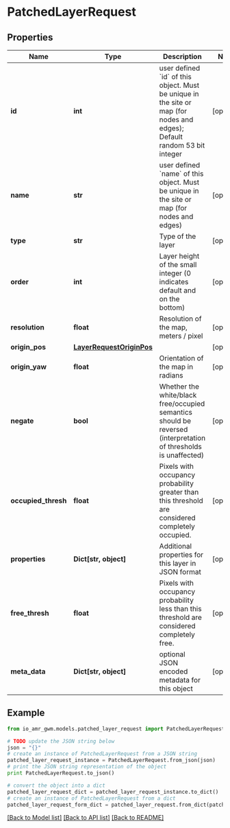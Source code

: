 # PatchedLayerRequest


## Properties
Name | Type | Description | Notes
------------ | ------------- | ------------- | -------------
**id** | **int** | user defined &#x60;id&#x60; of this object. Must be unique in the site or map (for nodes and edges); Default random 53 bit integer | [optional] 
**name** | **str** | user defined &#x60;name&#x60; of this object. Must be unique in the site or map (for nodes and edges) | [optional] 
**type** | **str** | Type of the layer | [optional] 
**order** | **int** | Layer height of the small integer (0 indicates default and on the bottom) | [optional] 
**resolution** | **float** | Resolution of the map, meters / pixel | [optional] 
**origin_pos** | [**LayerRequestOriginPos**](LayerRequestOriginPos.md) |  | [optional] 
**origin_yaw** | **float** | Orientation of the map in radians | [optional] 
**negate** | **bool** | Whether the white/black free/occupied semantics should be reversed (interpretation of thresholds is unaffected) | [optional] 
**occupied_thresh** | **float** | Pixels with occupancy probability greater than this threshold are considered completely occupied. | [optional] 
**properties** | **Dict[str, object]** | Additional properties for this layer in JSON format | [optional] 
**free_thresh** | **float** | Pixels with occupancy probability less than this threshold are considered completely free. | [optional] 
**meta_data** | **Dict[str, object]** | optional JSON encoded metadata for this object | [optional] 

## Example

```python
from io_amr_gwm.models.patched_layer_request import PatchedLayerRequest

# TODO update the JSON string below
json = "{}"
# create an instance of PatchedLayerRequest from a JSON string
patched_layer_request_instance = PatchedLayerRequest.from_json(json)
# print the JSON string representation of the object
print PatchedLayerRequest.to_json()

# convert the object into a dict
patched_layer_request_dict = patched_layer_request_instance.to_dict()
# create an instance of PatchedLayerRequest from a dict
patched_layer_request_form_dict = patched_layer_request.from_dict(patched_layer_request_dict)
```
[[Back to Model list]](../README.md#documentation-for-models) [[Back to API list]](../README.md#documentation-for-api-endpoints) [[Back to README]](../README.md)


